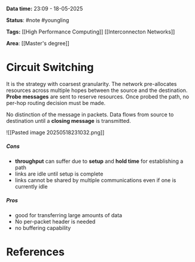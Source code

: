 **Data time:** 23:09 - 18-05-2025

**Status**: #note #youngling 

**Tags:** [[High Performance Computing]] [[Interconnecton Networks]]

**Area**: [[Master's degree]]
# Circuit Switching

It is the strategy with coarsest granularity. The network pre-allocates resources across multiple hopes between the source and the destination. **Probe messages** are sent to reserve resources. Once probed the path, no per-hop routing decision must be made.

No distinction of the message in packets. Data flows from source to destination until a **closing message** is transmitted.

![[Pasted image 20250518231032.png]]
##### Cons
- **throughput** can suffer due to **setup** and **hold time** for establishing a path
- links are idle until setup is complete
- links cannot be shared by multiple communications even if one is currently idle
##### Pros
- good for transferring large amounts of data
- No per-packet header is needed
- no buffering capability
# References